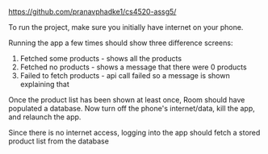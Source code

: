 https://github.com/pranavphadke1/cs4520-assg5/

To run the project, make sure you initially have internet on your phone.

Running the app a few times should show three difference screens:

1. Fetched some products - shows all the products
2. Fetched no products - shows a message that there were 0 products
3. Failed to fetch products - api call failed so a message is shown explaining that

Once the product list has been shown at least once, Room should have populated a database.
Now turn off the phone's internet/data, kill the app, and relaunch the app.

Since there is no internet access, logging into the app should fetch a stored product list from the database
